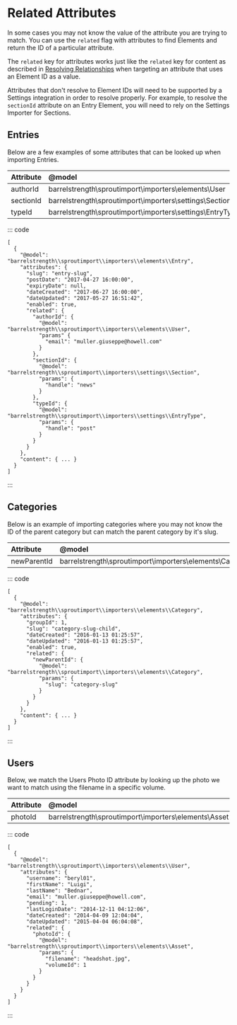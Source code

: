 # Related Attributes

In some cases you may not know the value of the attribute you are trying to match. You can use the `related` flag with attributes to find Elements and return the ID of a particular attribute.

The `related` key for attributes works just like the `related` key for content as described in [Resolving Relationships](./related-attributes.md) when targeting an attribute that uses an Element ID as a value.

Attributes that don't resolve to Element IDs will need to be supported by a Settings integration in order to resolve properly. For example, to resolve the `sectionId` attribute on an Entry Element, you will need to rely on the Settings Importer for Sections.    

## Entries 

Below are a few examples of some attributes that can be looked up when importing Entries.

| Attribute  | @model   |
|:---------- |:-------- |
| authorId   | barrelstrength\\sproutimport\\importers\\elements\\User |
| sectionId  | barrelstrength\\sproutimport\\importers\\settings\\Section |
| typeId     | barrelstrength\\sproutimport\\importers\\settings\\EntryType |

::: code

``` craft3
[
  {
    "@model": "barrelstrength\\sproutimport\\importers\\elements\\Entry",
    "attributes": {
      "slug": "entry-slug",
      "postDate": "2017-04-27 16:00:00",
      "expiryDate": null,
      "dateCreated": "2017-06-27 16:00:00",
      "dateUpdated": "2017-05-27 16:51:42",
      "enabled": true,
      "related": {
        "authorId": {
          "@model": "barrelstrength\\sproutimport\\importers\\elements\\User",
          "params" {
            "email": "muller.giuseppe@howell.com"
          }
        },
        "sectionId": {
          "@model": "barrelstrength\\sproutimport\\importers\\settings\\Section",
          "params": {
            "handle": "news"
          }
        },
        "typeId": {
          "@model": "barrelstrength\\sproutimport\\importers\\settings\\EntryType",
          "params": {
            "handle": "post"
          }
        }
      }
    },
    "content": { ... }
  }
]
```

:::


## Categories 

Below is an example of importing categories where you may not know the ID of the parent category but can match the parent category by it's slug.

| Attribute   | @model   |
|:----------- |:-------- |
| newParentId | barrelstrength\\sproutimport\\importers\\elements\\Category |

::: code

``` craft3
[
  {
    "@model": "barrelstrength\\sproutimport\\importers\\elements\\Category",
    "attributes": {
      "groupId": 1,
      "slug": "category-slug-child",
      "dateCreated": "2016-01-13 01:25:57",
      "dateUpdated": "2016-01-13 01:25:57",
      "enabled": true,
      "related": {
        "newParentId": {
          "@model": "barrelstrength\\sproutimport\\importers\\elements\\Category",
          "params": {
            "slug": "category-slug"
          }
        }
      }
    },
    "content": { ... }
  }
]
```

:::

## Users 

Below, we match the Users Photo ID attribute by looking up the photo we want to match using the filename in a specific volume.

| Attribute   | @model   |
|:----------- |:-------- |
| photoId | barrelstrength\\sproutimport\\importers\\elements\\Asset |

::: code

``` craft3
[
  {
    "@model": "barrelstrength\\sproutimport\\importers\\elements\\User",
    "attributes": {
      "username": "beryl01",
      "firstName": "Luigi",
      "lastName": "Bednar",
      "email": "muller.giuseppe@howell.com",
      "pending": 1,
      "lastLoginDate": "2014-12-11 04:12:06",
      "dateCreated": "2014-04-09 12:04:04",
      "dateUpdated": "2015-04-04 06:04:08",
      "related": {
        "photoId": {
          "@model": "barrelstrength\\sproutimport\\importers\\elements\\Asset",
          "params": {
            "filename": "headshot.jpg",
            "volumeId": 1
          }
        }
      }
    }
  }
]
```

:::